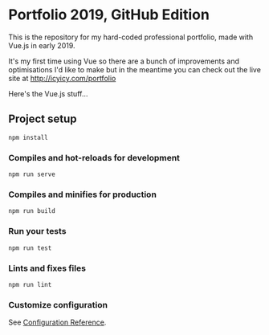 # Portfolio 2019, GitHub Edition

This is the repository for my hard-coded professional portfolio, made with Vue.js in early 2019.

It's my first time using Vue so there are a bunch of improvements and optimisations I'd like to make but in the meantime you can check out the live site at http://icyicy.com/portfolio

Here's the Vue.js stuff…

## Project setup

```
npm install
```

### Compiles and hot-reloads for development

```
npm run serve
```

### Compiles and minifies for production

```
npm run build
```

### Run your tests

```
npm run test
```

### Lints and fixes files

```
npm run lint
```

### Customize configuration

See [Configuration Reference](https://cli.vuejs.org/config/).

